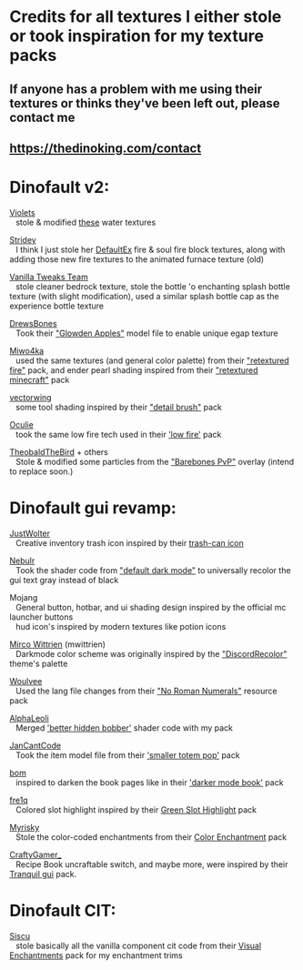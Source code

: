 # Credits for all textures I either stole or took inspiration for my texture packs
## If anyone has a problem with me using their textures or thinks they've been left out, please contact me
## https://thedinoking.com/contact



# Dinofault v2:
[Violets](https://modrinth.com/user/violets)  
&ensp; stole & modified [these](https://modrinth.com/resourcepack/violets-water) water textures

[Stridey](https://modrinth.com/user/Stridey)  
&ensp; I think I just stole her [DefaultEx](https://modrinth.com/resourcepack/defaultex) fire & soul fire block textures, along with adding those new fire textures to the animated furnace texture (old)  
    
 [Vanilla Tweaks Team](https://vanillatweaks.net/)  
 &ensp; stole cleaner bedrock texture, stole the bottle 'o enchanting splash bottle texture (with slight modification), used a similar splash bottle cap as the experience bottle texture
 
[DrewsBones](https://modrinth.com/user/DrewsBones)  
&ensp; Took their ["Glowden Apples"](https://modrinth.com/resourcepack/glowden-apples) model file to enable unique egap texture

[Miwo4ka](https://modrinth.com/user/Miwo4ka)  
&ensp; used the same textures (and general color palette) from their ["retextured fire"](https://modrinth.com/resourcepack/retextured-fire) pack, and ender pearl shading inspired from their ["retextured minecraft"](https://modrinth.com/resourcepack/retextured-minecraft) pack

[vectorwing](https://modrinth.com/user/vectorwing)  
&ensp; some tool shading inspired by their ["detail brush"](https://modrinth.com/resourcepack/detail-brush) pack

[Oculie](https://modrinth.com/user/Oculie)  
&ensp; took the same low fire tech used in their ['low fire'](https://modrinth.com/resourcepack/low-fire-pack) pack

[TheobaldTheBird](https://www.youtube.com/@TheobaldTheBird) + others  
&ensp; Stole & modified some particles from the ["Barebones PvP"](https://www.patreon.com/posts/barebones-pvp-1-125405270) overlay (intend to replace soon.)





# Dinofault gui revamp:
[JustWolter](https://modrinth.com/user/JustWolter)  
&ensp; Creative inventory trash icon inspired by their [trash-can icon](https://modrinth.com/resourcepack/better-icon-for-trashslot)  
    
[Nebulr](https://modrinth.com/user/nebulr)  
 &ensp; Took the shader code from ["default dark mode"](https://modrinth.com/resourcepack/default-dark-mode) to universally recolor the gui text gray instead of black  
 
Mojang  
&ensp; General button, hotbar, and ui shading design inspired by the official mc launcher buttons  
&ensp; hud icon's inspired by modern textures like potion icons
    
[Mirco Wittrien](https://github.com/mwittrien) (mwittrien)  
&ensp; Darkmode color scheme was originally inspired by the ["DiscordRecolor"](https://github.com/mwittrien/BetterDiscordAddons/tree/master/Themes/DiscordRecolor) theme's palette  
    
[Woulvee](https://modrinth.com/user/woulvee)  
&ensp; Used the lang file changes from their ["No Roman Numerals"](https://modrinth.com/resourcepack/no-roman-numerals-resource-pack) resource pack

[AlphaLeoli](https://modrinth.com/user/AlphaLeoli)  
&ensp; Merged ['better hidden bobber'](https://modrinth.com/resourcepack/rod) shader code with my pack

[JanCantCode](https://modrinth.com/user/JanCantCode)  
&ensp; Took the item model file from their ['smaller totem pop'](https://modrinth.com/resourcepack/small-totem-pop?version=1.21.1) pack  

[bom](https://modrinth.com/user/bom)  
&ensp; inspired to darken the book pages like in their ['darker mode book'](https://modrinth.com/resourcepack/darker-book) pack  

[fre1q]()  
&ensp; Colored slot highlight inspired by their [Green Slot Highlight](https://modrinth.com/resourcepack/green-slot-highlight/gallery) pack

[Myrisky](https://modrinth.com/user/Myrisky)  
&ensp; Stole the color-coded enchantments from their [Color Enchantment](https://modrinth.com/resourcepack/color-enchantment) pack

[CraftyGamer_](https://www.planetminecraft.com/member/craftygamer_/)  
&ensp; Recipe Book uncraftable switch, and maybe more, were inspired by their [Tranquil gui](https://www.planetminecraft.com/texture-pack/tranquil-4147413/) pack.



# Dinofault CIT:
[Siscu](https://modrinth.com/user/Siscu)  
&ensp; stole basically all the vanilla component cit code from their [Visual Enchantments](https://modrinth.com/resourcepack/visual-enchantments) pack for my enchantment trims




